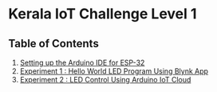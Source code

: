 # Kerala IoT Challenge Level 1
## Table of Contents
1. [Setting up the Arduino IDE for ESP-32](https://aswin-asokan.github.io/Kerala-IoT-Challenge/pages/level2/intro)
2. [Experiment 1 : Hello World LED Program Using Blynk App](https://aswin-asokan.github.io/Kerala-IoT-Challenge/pages/level2/EXP1)
3. [Experiment 2 : LED Control Using Arduino IoT Cloud](https://aswin-asokan.github.io/Kerala-IoT-Challenge/pages/level2/EXP2)
